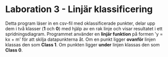 # Laboration 3 - Linjär klassificering

Detta program läser in en csv-fil med oklassificerade punkter, delar upp dem i två klasser (**1** och **0**) med hjälp av en rak linje och visar resultatet i ett spridningsdiagram. 
Programmet använder en **linjär funktion** på formen 'y = kx + m' för att skilja datapunkterna åt. 
Om en punkt ligger **ovanför** linjen klassas den som **Class 1**. 
Om punkten ligger **under** linjen klassas den som **Class 0**.